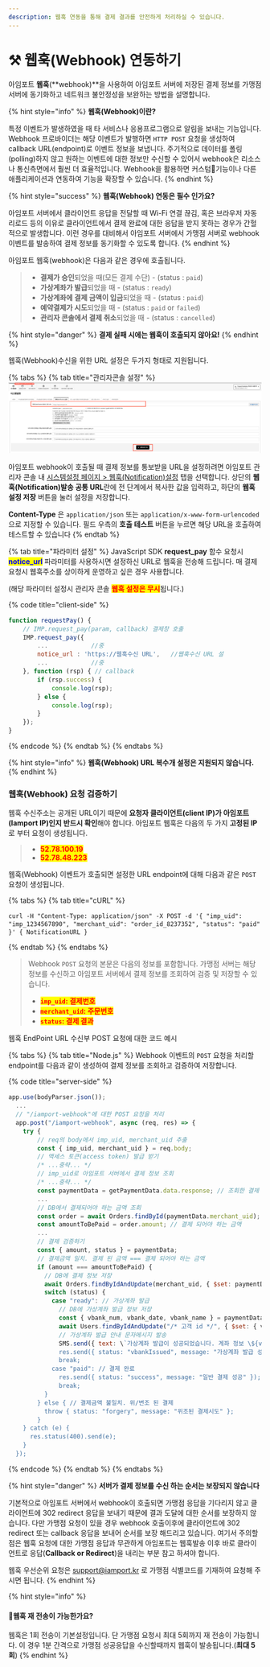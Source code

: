 ```yaml
---
description: 웹훅 연동을 통해 결제 결과를 안전하게 처리하실 수 있습니다.
---
```


# ⚒ 웹훅(Webhook) 연동하기

아임포트 **웹훅**(**webhook)**을 사용하여 아임포트 서버에 저장된 결제 정보를 가맹점 서버에 동기화하고 네트워크 불안정성을 보완하는 방법을 설명합니다.

{% hint style="info" %}
**웹훅(Webhook)이란?**

특정 이벤트가 발생하였을 때 타 서비스나 응용프로그램으로 알림을 보내는 기능입니다. Webhook 프로바이더는 해당 이벤트가 발행하면 `HTTP POST` 요청을 생성하여 callback URL(endpoint)로 이벤트 정보을 보냅니다. 주기적으로 데이터를 폴링(polling)하지 않고 원하는 이벤트에 대한 정보만 수신할 수 있어서 webhook은 리소스나 통신측면에서 훨씬 더 효율적입니다. Webhook을 활용하면 커스텀기능이나 다른 애플리케이션과 연동하여 기능을 확장할 수 있습니다.
{% endhint %}

{% hint style="success" %}
**웹훅(Webhook) 연동은 필수 인가요?**

아임포트 서버에서 클라이언트 응답을 전달할 때 Wi-Fi 연결 끊김, 혹은 브라우저 자동 리로드 등의 이유로 클라이언트에서 결제 완료에 대한 응답을 받지 못하는 경우가 간헐적으로 발생합니다. 이런 경우를 대비해서 아임포트 서버에서 가맹점 서버로 webhook 이벤트를 발송하여 결제 정보를 동기화할 수 있도록 합니다.
{% endhint %}

아임포트 웹훅(webhook)은 다음과 같은 경우에 호출됩니다.

> * **결제가 승인**되었을 때(모든 결제 수단) - (status : `paid`)
> * **가상계좌가 발급**되었을 때 - (status : `ready`)
> * **가상계좌에 결제 금액이 입금**되었을 때 - (status : `paid`)
> * **예약결제가 시도**되었을 때 - (status : `paid` or `failed`)
> * **관리자 콘솔에서 결제 취소**되었을 때 - (status : `cancelled`)

{% hint style="danger" %}
**결제 실패 시에는 웹훅이 호출되지 않아요!**
{% endhint %}

웹훅(Webhook)수신을 위한 URL 설정은 두가지 형태로 지원됩니다.

{% tabs %}
{% tab title="관리자콘솔 설정" %}
![웹훅 URL 설정방법](<../.gitbook/assets/image (6).png>)

아임포트 webhook이 호출될 때 결제 정보를 통보받을 URL을 설정하려면 아임포트 관리자 콘솔 내 [시스템설정 페이지 > 웹훅(Notification)설정](https://admin.iamport.kr/settings#tab\_webhook) 탭을 선택합니다. 상단의 **웹훅(Notification)발송 공통 URL**란에 전 단계에서 복사한 값을 입력하고, 하단의 **웹훅설정 저장** 버튼을 눌러 설정을 저장합니다.

**Content-Type** 은 `application/json` 또는 `application/x-www-form-urlencoded`으로 지정할 수 있습니다. 필드 우측의 **호출 테스트** 버튼을 누르면 해당 URL을 호출하여 테스트할 수 있습니다
{% endtab %}

{% tab title="파라미터 설정" %}
JavaScript SDK **request\_pay** 함수 요청시 <mark style="color:blue;">**notice\_url**</mark> 파라미터를 사용하시면 설정하신 URL로 웹훅을 전송해 드립니다. 매 결제 요청시 웹훅주소를 상이하게 운영하고 싶은 경우 사용합니다.

(해당 파라미터 설정시 관리자 콘솔 <mark style="color:red;">**웹훅 설정은 무시**</mark>됩니다.)

{% code title="client-side" %}
```javascript
function requestPay() {
    // IMP.request_pay(param, callback) 결제창 호출
    IMP.request_pay({
        ...            //중
        notice_url : 'https://웹훅수신 URL',   //웹훅수신 URL 설
        ...            //중
    }, function (rsp) { // callback
        if (rsp.success) {
            console.log(rsp);
        } else {
            console.log(rsp);
        }
    });
}
```
{% endcode %}
{% endtab %}
{% endtabs %}

{% hint style="info" %}
**웹훅(Webhook) URL 복수개 설정은 지원되지 않습니다.**
{% endhint %}

### 웹훅(Webhook) 요청 검증하기 <a href="#webhook" id="webhook"></a>

웹훅 수신주소는 공개된 URL이기 때문에 **요청자 클라이언트(client IP)가 아임포트(Iamport IP)인지 반드시 확인**해야 합니다. 아임포트 웹훅은 다음의 두 가지 **고정된 IP** 로 부터 요청이 생성됩니다.&#x20;

> * <mark style="color:red;">**52.78.100.19**</mark>
> * <mark style="color:red;">**52.78.48.223**</mark>

웹훅(Webhook) 이벤트가 호출되면 설정한 URL endpoint에 대해 다음과 같은 `POST` 요청이 생성됩니다.

{% tabs %}
{% tab title="cURL" %}
```url
curl -H "Content-Type: application/json" -X POST -d '{ "imp_uid": "imp_1234567890", "merchant_uid": "order_id_8237352", "status": "paid" }' { NotificationURL }
```
{% endtab %}
{% endtabs %}

> Webhook `POST` 요청의 본문은 다음의 정보를 포함합니다. 가맹점 서버는 해당 정보를 수신하고 아임포트 서버에서 결제 정보를 조회하여 검증 및 저장할 수 있습니다.
>
> * <mark style="color:red;">**`imp_uid`**</mark><mark style="color:red;">**: 결제번호**</mark>
> * <mark style="color:red;">**`merchant_uid`**</mark><mark style="color:red;">**: 주문번호**</mark>
> * <mark style="color:red;">**`status`**</mark><mark style="color:red;">**: 결제 결과**</mark>



웹훅 EndPoint URL 수신부 POST 요청에 대한 코드 예시

{% tabs %}
{% tab title="Node.js" %}
Webhook 이벤트의 `POST` 요청을 처리할 endpoint를 다음과 같이 생성하여 결제 정보를 조회하고 검증하여 저장합니다.

{% code title="server-side" %}
```javascript
app.use(bodyParser.json());
  ...
  // "/iamport-webhook"에 대한 POST 요청을 처리
  app.post("/iamport-webhook", async (req, res) => {
    try {
        // req의 body에서 imp_uid, merchant_uid 추출
        const { imp_uid, merchant_uid } = req.body; 
        // 액세스 토큰(access token) 발급 받기
        /* ...중략... */
        // imp_uid로 아임포트 서버에서 결제 정보 조회
        /* ...중략... */
        const paymentData = getPaymentData.data.response; // 조회한 결제 정보
        ...
        // DB에서 결제되어야 하는 금액 조회
        const order = await Orders.findById(paymentData.merchant_uid);
        const amountToBePaid = order.amount; // 결제 되어야 하는 금액
        ...
        // 결제 검증하기
        const { amount, status } = paymentData;
        // 결제금액 일치. 결제 된 금액 === 결제 되어야 하는 금액
        if (amount === amountToBePaid) { 
          // DB에 결제 정보 저장
          await Orders.findByIdAndUpdate(merchant_uid, { $set: paymentData }); 
          switch (status) {
            case "ready": // 가상계좌 발급
              // DB에 가상계좌 발급 정보 저장
              const { vbank_num, vbank_date, vbank_name } = paymentData;
              await Users.findByIdAndUpdate("/* 고객 id */", { $set: { vbank_num, vbank_date, vbank_name }});
              // 가상계좌 발급 안내 문자메시지 발송
              SMS.send({ text: \`가상계좌 발급이 성공되었습니다. 계좌 정보 \${vbank_num} \${vbank_date} \${vbank_name}\`});
              res.send({ status: "vbankIssued", message: "가상계좌 발급 성공" });
              break;
            case "paid": // 결제 완료
              res.send({ status: "success", message: "일반 결제 성공" });
              break;
          }
        } else { // 결제금액 불일치. 위/변조 된 결제
          throw { status: "forgery", message: "위조된 결제시도" };
        }
    } catch (e) {
      res.status(400).send(e);
    }
  });
```
{% endcode %}
{% endtab %}
{% endtabs %}

{% hint style="danger" %}
**서버가 결제 정보를 수신 하는 순서는 보장되지 않습니다**

기본적으로 아임포트 서버에서 webhook이 호출되면 가맹점 응답을 기다리지 않고 클라이언트에 302 redirect 응답을 보내기 때문에 결과 도달에 대한 순서를 보장하지 않습니다. 다만 가맹점 요청이 있을 경우 webhook 호출이후에 클라이언트에 302 redirect 또는 callback 응답을 보내어 순서를 보장 해드리고 있습니다. 여기서 주의할 점은 웹훅 요청에 대한 가맹점 응답과 무관하게 아임포트는 웹훅발송 이후 바로 클라이언트로 응답(**Callback or Redirect**)을 내리는 부분 참고 하셔야 합니다.

웹훅 우선순위 요청은 [support@iamport.kr](mailto:support@iamport.kr) 로 가맹점 식별코드를 기재하여 요청해 주시면 됩니다.
{% endhint %}

{% hint style="info" %}
#### 웹훅 재 전송이 가능한가요?

웹훅은 1회 전송이 기본설정입니다. 단 가맹점 요청시 최대 5회까지 재 전송이 가능합니다. 이 경우 1분 간격으로 가맹점 성공응답을 수신할때까지 웹훅이 발송됩니다.(**최대 5회**)
{% endhint %}
